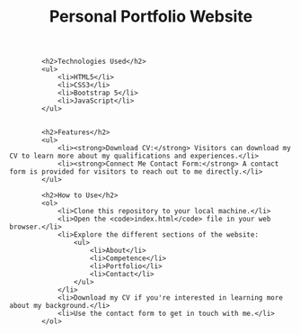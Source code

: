  <header>
        <h1>Personal Portfolio Website</h1>
    </header>

            <h2>Technologies Used</h2>
            <ul>
                <li>HTML5</li>
                <li>CSS3</li>
                <li>Bootstrap 5</li>
                <li>JavaScript</li>
            </ul>


            <h2>Features</h2>
            <ul>
                <li><strong>Download CV:</strong> Visitors can download my CV to learn more about my qualifications and experiences.</li>
                <li><strong>Connect Me Contact Form:</strong> A contact form is provided for visitors to reach out to me directly.</li>
            </ul>

            <h2>How to Use</h2>
            <ol>
                <li>Clone this repository to your local machine.</li>
                <li>Open the <code>index.html</code> file in your web browser.</li>
                <li>Explore the different sections of the website:
                    <ul>
                        <li>About</li>
                        <li>Competence</li>
                        <li>Portfolio</li>
                        <li>Contact</li>
                    </ul>
                </li>
                <li>Download my CV if you're interested in learning more about my background.</li>
                <li>Use the contact form to get in touch with me.</li>
            </ol>
 

     

